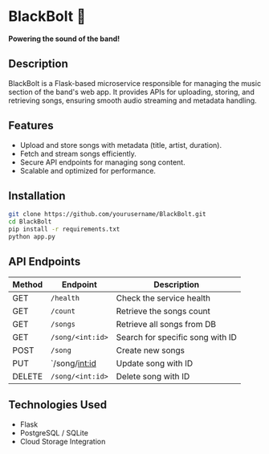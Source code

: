 # BlackBolt 🎵  
**Powering the sound of the band!**  

## Description  
BlackBolt is a Flask-based microservice responsible for managing the music section of the band's web app. It provides APIs for uploading, storing, and retrieving songs, ensuring smooth audio streaming and metadata handling.  

## Features  
- Upload and store songs with metadata (title, artist, duration).  
- Fetch and stream songs efficiently.  
- Secure API endpoints for managing song content.  
- Scalable and optimized for performance.  

## Installation  
```bash
git clone https://github.com/yourusername/BlackBolt.git
cd BlackBolt
pip install -r requirements.txt
python app.py
```

## API Endpoints 

| Method | Endpoint       | Description               |
|--------|--------------|---------------------------|
| GET    | `/health`    | Check the service health   |
| GET    | `/count` | Retrieve the songs count |
| GET   | `/songs`    | Retrieve all songs from DB  |
| GET | `/song/<int:id>` | Search for specific song with ID |
| POST | `/song` | Create new songs |
| PUT | `/song/<int:id> | Update song with ID |
| DELETE | `/song/<int:id>` | Delete song with ID | 


## Technologies Used
- Flask
- PostgreSQL / SQLite
- Cloud Storage Integration
